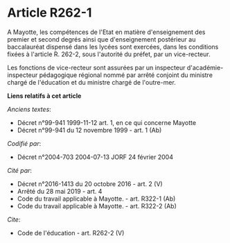 # Article R262-1

A Mayotte, les compétences de l'Etat en matière d'enseignement des premier et second degrés ainsi que d'enseignement
postérieur au baccalauréat dispensé dans les lycées sont exercées, dans les conditions fixées à l'article R. 262-2, sous
l'autorité du préfet, par un vice-recteur. 

Les fonctions de vice-recteur sont assurées par un inspecteur d'académie-inspecteur pédagogique régional nommé par arrêté
conjoint du ministre chargé de l'éducation et du ministre chargé de l'outre-mer.

**Liens relatifs à cet article**

_Anciens textes_:

  - Décret n°99-941 1999-11-12 art. 1, en ce qui concerne Mayotte
  - Décret n°99-941 du 12 novembre 1999 - art. 1 (Ab)

_Codifié par_:

  - Décret n°2004-703 2004-07-13 JORF 24 février 2004

_Cité par_:

  - Décret n°2016-1413 du 20 octobre 2016 - art. 2 (V)
  - Arrêté du 28 mai 2019 - art. 4
  - Code du travail applicable à Mayotte. - art. R322-1 (Ab)
  - Code du travail applicable à Mayotte. - art. R322-2 (Ab)

_Cite_:

  - Code de l'éducation - art. R262-2 (V)

